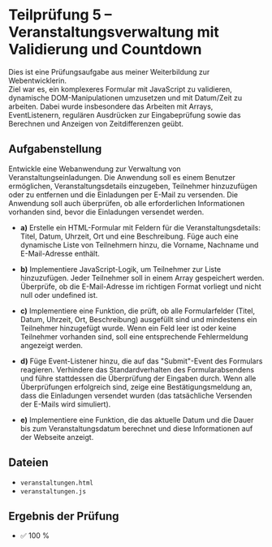 # Teilprüfung 5 – Veranstaltungsverwaltung mit Validierung und Countdown

Dies ist eine Prüfungsaufgabe aus meiner Weiterbildung zur Webentwicklerin.  
Ziel war es, ein komplexeres Formular mit JavaScript zu validieren, dynamische DOM-Manipulationen umzusetzen und mit Datum/Zeit zu arbeiten. Dabei wurde insbesondere das Arbeiten mit Arrays, EventListenern, regulären Ausdrücken zur Eingabeprüfung sowie das Berechnen und Anzeigen von Zeitdifferenzen geübt.



## Aufgabenstellung

Entwickle eine Webanwendung zur Verwaltung von Veranstaltungseinladungen. Die Anwendung soll es einem Benutzer ermöglichen, Veranstaltungsdetails einzugeben, Teilnehmer hinzuzufügen oder zu entfernen und die Einladungen per E-Mail zu versenden. Die Anwendung soll auch überprüfen, ob alle erforderlichen Informationen vorhanden sind, bevor die Einladungen versendet werden.  

- **a)** Erstelle ein HTML-Formular mit Feldern für die Veranstaltungsdetails: Titel, Datum, Uhrzeit, Ort und eine Beschreibung. Füge auch eine dynamische Liste von Teilnehmern hinzu, die Vorname, Nachname und E-Mail-Adresse enthält.  

- **b)** Implementiere JavaScript-Logik, um Teilnehmer zur Liste hinzuzufügen. Jeder Teilnehmer soll in einem Array gespeichert werden. Überprüfe, ob die E-Mail-Adresse im richtigen Format vorliegt und nicht null oder undefined ist.  

- **c)** Implementiere eine Funktion, die prüft, ob alle Formularfelder (Titel, Datum, Uhrzeit, Ort, Beschreibung) ausgefüllt sind und mindestens ein Teilnehmer hinzugefügt wurde. Wenn ein Feld leer ist oder keine Teilnehmer vorhanden sind, soll eine entsprechende Fehlermeldung angezeigt werden.  

- **d)** Füge Event-Listener hinzu, die auf das "Submit"-Event des Formulars reagieren. Verhindere das Standardverhalten des Formularabsendens und führe stattdessen die Überprüfung der Eingaben durch. Wenn alle Überprüfungen erfolgreich sind, zeige eine Bestätigungsmeldung an, dass die Einladungen versendet wurden (das tatsächliche Versenden der E-Mails wird simuliert). 

- **e)** Implementiere eine Funktion, die das aktuelle Datum und die Dauer bis zum Veranstaltungsdatum berechnet und diese Informationen auf der Webseite anzeigt.




## Dateien

- `veranstaltungen.html`
- `veranstaltungen.js`



## Ergebnis der Prüfung

- ✅ 100 %

